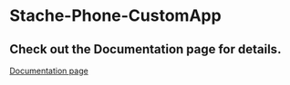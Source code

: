 # Stache-Phone-CustomApp

## Check out the Documentation page for details.
[Documentation page](https://stachemsc.gitbook.io/stache-phone/)
